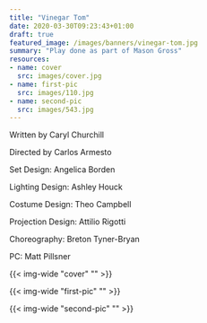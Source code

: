 ```yaml
---
title: "Vinegar Tom"
date: 2020-03-30T09:23:43+01:00
draft: true
featured_image: /images/banners/vinegar-tom.jpg
summary: "Play done as part of Mason Gross"
resources:
- name: cover
  src: images/cover.jpg
- name: first-pic
  src: images/110.jpg
- name: second-pic
  src: images/543.jpg
---
```

Written by Caryl Churchill

Directed by Carlos Armesto

Set Design: Angelica Borden

Lighting Design: Ashley Houck

Costume Design: Theo Campbell

Projection Design: Attilio Rigotti

Choreography: Breton Tyner-Bryan

PC: Matt Pillsner

{{< img-wide "cover" "" >}}

{{< img-wide "first-pic" "" >}}

{{< img-wide "second-pic" "" >}}
